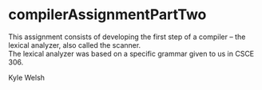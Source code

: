 # compilerAssignmentPartTwo

This assignment consists of developing the first step of a compiler – the lexical analyzer, also called the scanner.  
The lexical analyzer was based on a specific grammar given to us in CSCE 306.

Kyle Welsh
